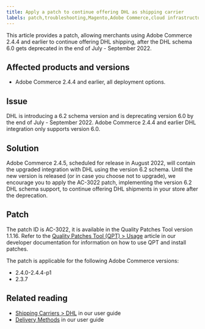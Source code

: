 ```yaml
---
title: Apply a patch to continue offering DHL as shipping carrier
labels: patch,troubleshooting,Magento,Adobe Commerce,cloud infrastructure,on-premises,DHL
---
```

This article provides a patch, allowing merchants using Adobe Commerce 2.4.4 and earlier to continue offering DHL shipping, after the DHL schema 6.0 gets deprecated in the end of July - September 2022.

## Affected products and versions

* Adobe Commerce 2.4.4 and earlier, all deployment options.

## Issue

DHL is introducing a 6.2 schema version and is deprecating version 6.0 by the end of July - September 2022. Adobe Commerce 2.4.4 and earlier DHL integration only supports version 6.0.

## Solution

Adobe Commerce 2.4.5, scheduled for release in August 2022, will contain the upgraded integration with DHL using the version 6.2 schema. Until the new version is released (or in case you choose not to upgrade), we encourage you to apply the AC-3022 patch, implementing the version 6.2 DHL schema support, to continue offering DHL shipments in your store after the deprecation.

## Patch

The patch ID is AC-3022, it is available in the Quality Patches Tool version 1.1.16.
Refer to the [Quality Patches Tool (QPT) > Usage](https://devdocs.magento.com/quality-patches/usage.html) article in our developer documentation for information on how to use QPT and install patches.

The patch is applicable for the following Adobe Commerce versions:

* 2.4.0-2.4.4-p1
* 2.3.7

## Related reading

* [Shipping Carriers > DHL](https://docs.magento.com/user-guide/shipping/dhl.html) in our user guide
* [Delivery Methods](https://docs.magento.com/user-guide/configuration/sales/delivery-methods.html) in our user guide
